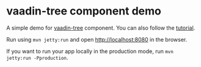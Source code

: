 # vaadin-tree component demo

A simple demo for [vaadin-tree](https://github.com/amahdy/vaadin-tree) component. You can also follow the [tutorial](https://vaadin.com/learn/tutorials/tree-component).

Run using `mvn jetty:run` and open [http://localhost:8080](http://localhost:8080) in the browser.

If you want to run your app locally in the production mode, run `mvn jetty:run -Pproduction`.
